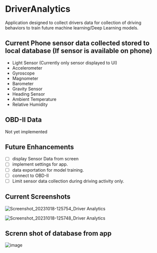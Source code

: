 # DriverAnalytics

Application designed to collect drivers data for collection of driving behaviors to train future machine learning/Deep Learning models.

## Current Phone sensor data collected stored to local database (If sensor is available on phone)
- Light Sensor (Currently only sensor displayed to UI)
- Accelerometer
- Gyroscope
- Magnometer
- Barometer
- Gravity Sensor
- Heading Sensor
- Ambient Temperature
- Relative Humidity

## OBD-II Data
Not yet implemented

## Future Enhancements
- [ ] display Sensor Data from screen
- [ ] implement settings for app.
- [ ] data exportation for model training.
- [ ] connect to OBD-II 
- [ ] Limit sensor data collection during driving activity only.

## Current Screenshots
![Screenshot_20231018-125754_Driver Analytics](https://github.com/twobit-five/DriverAnalytics/assets/69398054/1dde29e8-9f13-4274-a9b1-3c2d3fbe6149)

![Screenshot_20231018-125748_Driver Analytics](https://github.com/twobit-five/DriverAnalytics/assets/69398054/2c697c5b-b0ec-470b-b2e0-6d061713cf5b)

## Screnn shot of database from app
![image](https://github.com/twobit-five/DriverAnalytics/assets/69398054/df566f31-61aa-4ddb-b37e-ca416869387a)

